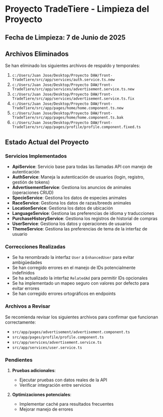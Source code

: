 # Proyecto TradeTiere - Limpieza del Proyecto

## Fecha de Limpieza: 7 de Junio de 2025

## Archivos Eliminados

Se han eliminado los siguientes archivos de respaldo y temporales:

1. `c:/Users/Juan Jose/Desktop/Proyecto DAW/front-TradeTiere/src/app/services/auth.service.ts.new`
2. `c:/Users/Juan Jose/Desktop/Proyecto DAW/front-TradeTiere/src/app/services/advertisement.service.ts.new`
3. `c:/Users/Juan Jose/Desktop/Proyecto DAW/front-TradeTiere/src/app/services/advertisement.service.ts.fix`
4. `c:/Users/Juan Jose/Desktop/Proyecto DAW/front-TradeTiere/src/app/pages/home/home.component.ts.new`
5. `c:/Users/Juan Jose/Desktop/Proyecto DAW/front-TradeTiere/src/app/pages/home/home.component.ts.bak`
6. `c:/Users/Juan Jose/Desktop/Proyecto DAW/front-TradeTiere/src/app/pages/profile/profile.component.fixed.ts`

## Estado Actual del Proyecto

### Servicios Implementados

- **ApiService**: Servicio base para todas las llamadas API con manejo de autenticación
- **AuthService**: Maneja la autenticación de usuarios (login, registro, gestión de tokens)
- **AdvertisementService**: Gestiona los anuncios de animales (operaciones CRUD)
- **SpecieService**: Gestiona los datos de especies animales
- **RaceService**: Gestiona los datos de razas/breeds animales
- **LocationService**: Gestiona los datos de ubicación
- **LanguageService**: Gestiona las preferencias de idioma y traducciones
- **PurchaseHistoryService**: Gestiona los registros de historial de compras
- **UserService**: Gestiona los datos y operaciones de usuarios
- **ThemeService**: Gestiona las preferencias de tema de la interfaz de usuario

### Correcciones Realizadas

- Se ha renombrado la interfaz `User` a `EnhancedUser` para evitar ambigüedades
- Se han corregido errores en el manejo de IDs potencialmente indefinidos
- Se ha actualizado la interfaz `RelatedAd` para permitir IDs opcionales
- Se ha implementado un mapeo seguro con valores por defecto para evitar errores
- Se han corregido errores ortográficos en endpoints

### Archivos a Revisar

Se recomienda revisar los siguientes archivos para confirmar que funcionan correctamente:

- `src/app/pages/advertisement/advertisement.component.ts`
- `src/app/pages/profile/profile.component.ts`
- `src/app/services/advertisement.service.ts`
- `src/app/services/user.service.ts`

### Pendientes

1. **Pruebas adicionales**:
   - Ejecutar pruebas con datos reales de la API
   - Verificar integración entre servicios

2. **Optimizaciones potenciales**:
   - Implementar caché para resultados frecuentes
   - Mejorar manejo de errores
